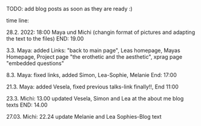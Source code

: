 TODO: add blog posts as soon as they are ready :)


time line: 

28.2. 2022: 18:00 Maya und Michi (changin format of pictures and adapting the text to the files) END: 19.00

3.3. Maya: added Links: "back to main page", Leas homepage, Mayas Homepage, Project page "the erothetic and the aesthetic", xprag page "embedded questions"

8.3. Maya: fixed links, added Simon, Lea-Sophie, Melanie End: 17:00

21.3. Maya: added Vesela, fixed previous talks-link finally!!, End 11:00

23.3. Michi: 13.00 updated Vesela, Simon and Lea at the about me blog texts  END: 14.00

27.03. Michi: 22.24 update Melanie and Lea Sophies-Blog text
